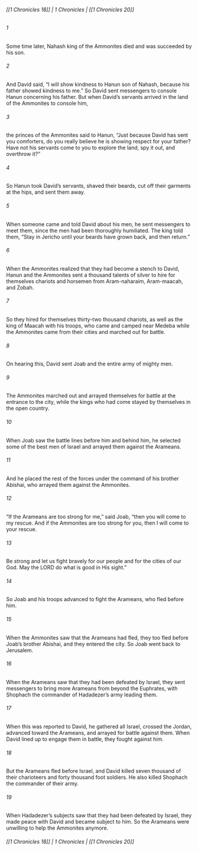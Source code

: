 ###### [[1 Chronicles 18]] | 1 Chronicles | [[1 Chronicles 20]]

###### 1
Some time later, Nahash king of the Ammonites died and was succeeded by his son.
###### 2
And David said, “I will show kindness to Hanun son of Nahash, because his father showed kindness to me.” So David sent messengers to console Hanun concerning his father. But when David’s servants arrived in the land of the Ammonites to console him,
###### 3
the princes of the Ammonites said to Hanun, “Just because David has sent you comforters, do you really believe he is showing respect for your father? Have not his servants come to you to explore the land, spy it out, and overthrow it?”
###### 4
So Hanun took David’s servants, shaved their beards, cut off their garments at the hips, and sent them away.
###### 5
When someone came and told David about his men, he sent messengers to meet them, since the men had been thoroughly humiliated. The king told them, “Stay in Jericho until your beards have grown back, and then return.”
###### 6
When the Ammonites realized that they had become a stench to David, Hanun and the Ammonites sent a thousand talents of silver to hire for themselves chariots and horsemen from Aram-naharaim, Aram-maacah, and Zobah.
###### 7
So they hired for themselves thirty-two thousand chariots, as well as the king of Maacah with his troops, who came and camped near Medeba while the Ammonites came from their cities and marched out for battle.
###### 8
On hearing this, David sent Joab and the entire army of mighty men.
###### 9
The Ammonites marched out and arrayed themselves for battle at the entrance to the city, while the kings who had come stayed by themselves in the open country.
###### 10
When Joab saw the battle lines before him and behind him, he selected some of the best men of Israel and arrayed them against the Arameans.
###### 11
And he placed the rest of the forces under the command of his brother Abishai, who arrayed them against the Ammonites.
###### 12
“If the Arameans are too strong for me,” said Joab, “then you will come to my rescue. And if the Ammonites are too strong for you, then I will come to your rescue.
###### 13
Be strong and let us fight bravely for our people and for the cities of our God. May the LORD do what is good in His sight.”
###### 14
So Joab and his troops advanced to fight the Arameans, who fled before him.
###### 15
When the Ammonites saw that the Arameans had fled, they too fled before Joab’s brother Abishai, and they entered the city. So Joab went back to Jerusalem.
###### 16
When the Arameans saw that they had been defeated by Israel, they sent messengers to bring more Arameans from beyond the Euphrates, with Shophach the commander of Hadadezer’s army leading them.
###### 17
When this was reported to David, he gathered all Israel, crossed the Jordan, advanced toward the Arameans, and arrayed for battle against them. When David lined up to engage them in battle, they fought against him.
###### 18
But the Arameans fled before Israel, and David killed seven thousand of their charioteers and forty thousand foot soldiers. He also killed Shophach the commander of their army.
###### 19
When Hadadezer’s subjects saw that they had been defeated by Israel, they made peace with David and became subject to him. So the Arameans were unwilling to help the Ammonites anymore.

###### [[1 Chronicles 18]] | 1 Chronicles | [[1 Chronicles 20]]
